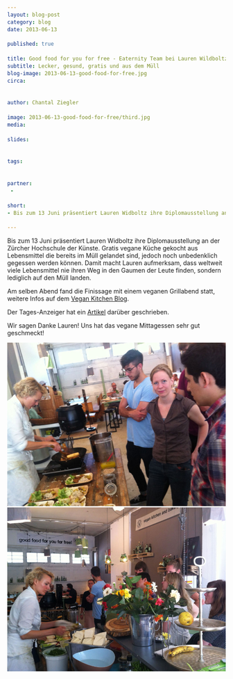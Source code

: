 ```yaml
---
layout: blog-post
category: blog
date: 2013-06-13

published: true

title: Good food for you for free - Eaternity Team bei Lauren Wildboltz
subtitle: Lecker, gesund, gratis und aus dem Müll
blog-image: 2013-06-13-good-food-for-free.jpg
circa: 


author: Chantal Ziegler

image: 2013-06-13-good-food-for-free/third.jpg
media: 

slides:


tags:


partner:
 - 

short: 
- Bis zum 13 Juni präsentiert Lauren Widboltz ihre Diplomausstellung an der Zürcher Hochschule der Künste.

---
```




Bis zum  13 Juni präsentiert Lauren Widboltz ihre Diplomausstellung an der Zürcher Hochschule der Künste. Gratis vegane Küche gekocht aus Lebensmittel die bereits im Müll gelandet sind, jedoch noch unbedenklich gegessen werden können. Damit macht Lauren aufmerksam, dass weltweit viele Lebensmittel nie ihren Weg in den Gaumen der Leute finden, sondern lediglich auf den Müll landen. 

Am selben Abend fand die Finissage mit einem veganen Grillabend statt, weitere Infos auf dem [Vegan Kitchen Blog][2].

Der Tages-Anzeiger hat ein [Artikel][1] darüber geschrieben.

Wir sagen Danke Lauren! Uns hat das vegane Mittagessen sehr gut geschmeckt!

![Vegane Buffet](/img/blog/2013-06-13-good-food-for-free/first.jpg "Vegane Buffet")
![Eaternity Team](/img/blog/2013-06-13-good-food-for-free/second.jpg "Eaternity Team")


[1]:http://blog.vegankitchen.ch/wp-content/uploads/tages_anzeiger_belleve_30.5.2013.jpg
[2]:http://blog.vegankitchen.ch/?p=1252#comment-677


